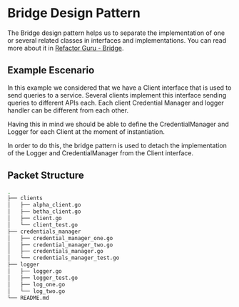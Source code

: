 # Bridge Design Pattern

The Bridge design pattern helps us to separate the implementation of one or several related classes in interfaces and implementations.
You can read more about it in [Refactor Guru - Bridge](https://refactoring.guru/design-patterns/bridge/).

## Example Escenario

In this example we considered that we have a Client interface that is used to send queries to a service. Several clients implement this interface sending queries to different APIs each. Each client Credential Manager and logger handler can be different from each other.

Having this in mind we should be able to define the CredentialManager and Logger for each Client at the moment of instantiation.

In order to do this, the bridge pattern is used to detach the implementation of the Logger and CredentialManager from the Client interface.

## Packet Structure

```bash
.
├── clients
│   ├── alpha_client.go
│   ├── betha_client.go
│   ├── client.go
│   └── client_test.go
├── credentials_manager
│   ├── credential_manager_one.go
│   ├── credential_manager_two.go
│   ├── credentials_manager.go
│   └── credentials_manager_test.go
├── logger
│   ├── logger.go
│   ├── logger_test.go
│   ├── log_one.go
│   └── log_two.go
└── README.md
```
